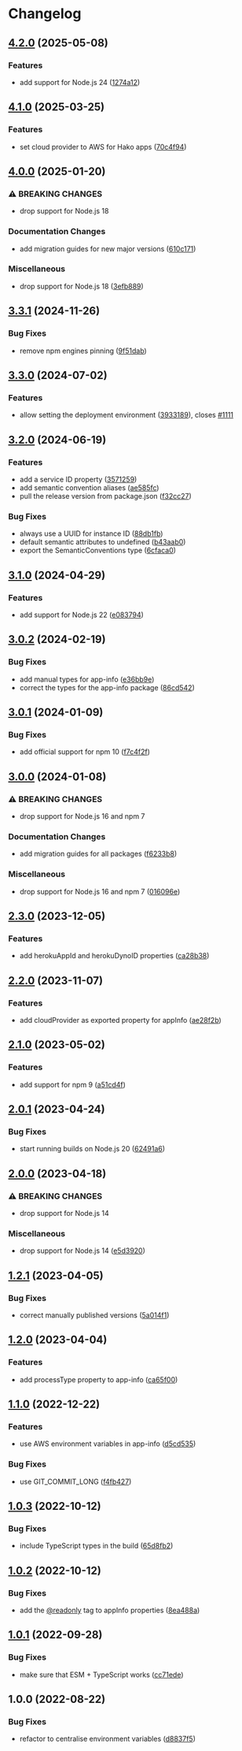 # Changelog

## [4.2.0](https://github.com/Financial-Times/dotcom-reliability-kit/compare/app-info-v4.1.0...app-info-v4.2.0) (2025-05-08)


### Features

* add support for Node.js 24 ([1274a12](https://github.com/Financial-Times/dotcom-reliability-kit/commit/1274a128049a49111fb59be8ca162ce213dcd539))

## [4.1.0](https://github.com/Financial-Times/dotcom-reliability-kit/compare/app-info-v4.0.0...app-info-v4.1.0) (2025-03-25)


### Features

* set cloud provider to AWS for Hako apps ([70c4f94](https://github.com/Financial-Times/dotcom-reliability-kit/commit/70c4f947f83361d02cf5b6728a78fbe6d2ec4659))

## [4.0.0](https://github.com/Financial-Times/dotcom-reliability-kit/compare/app-info-v3.3.1...app-info-v4.0.0) (2025-01-20)


### ⚠ BREAKING CHANGES

* drop support for Node.js 18

### Documentation Changes

* add migration guides for new major versions ([610c171](https://github.com/Financial-Times/dotcom-reliability-kit/commit/610c17189f0564051b793a0d590a6c9721b41a53))


### Miscellaneous

* drop support for Node.js 18 ([3efb889](https://github.com/Financial-Times/dotcom-reliability-kit/commit/3efb8896bc49424d3745753e0a57b06c6ede8165))

## [3.3.1](https://github.com/Financial-Times/dotcom-reliability-kit/compare/app-info-v3.3.0...app-info-v3.3.1) (2024-11-26)


### Bug Fixes

* remove npm engines pinning ([9f51dab](https://github.com/Financial-Times/dotcom-reliability-kit/commit/9f51dab7374e05431de236445c6706dbc1fd3172))

## [3.3.0](https://github.com/Financial-Times/dotcom-reliability-kit/compare/app-info-v3.2.0...app-info-v3.3.0) (2024-07-02)


### Features

* allow setting the deployment environment ([3933189](https://github.com/Financial-Times/dotcom-reliability-kit/commit/39331898a32241630720490e62c460d399d5e5c0)), closes [#1111](https://github.com/Financial-Times/dotcom-reliability-kit/issues/1111)

## [3.2.0](https://github.com/Financial-Times/dotcom-reliability-kit/compare/app-info-v3.1.0...app-info-v3.2.0) (2024-06-19)


### Features

* add a service ID property ([3571259](https://github.com/Financial-Times/dotcom-reliability-kit/commit/35712597c7bc0582c96d34b584ca4e0944e5b626))
* add semantic convention aliases ([ae585fc](https://github.com/Financial-Times/dotcom-reliability-kit/commit/ae585fc4ff164007a149a7f4224f4d9842e0af6d))
* pull the release version from package.json ([f32cc27](https://github.com/Financial-Times/dotcom-reliability-kit/commit/f32cc27c2eb65cdfd938ec3110fc763bebec18ef))


### Bug Fixes

* always use a UUID for instance ID ([88db1fb](https://github.com/Financial-Times/dotcom-reliability-kit/commit/88db1fb255a701536beac86d1d16211168724517))
* default semantic attributes to undefined ([b43aab0](https://github.com/Financial-Times/dotcom-reliability-kit/commit/b43aab043c1db4dbac27397f435525ccfa22bb49))
* export the SemanticConventions type ([6cfaca0](https://github.com/Financial-Times/dotcom-reliability-kit/commit/6cfaca0edbf023d4577377ad59cbe908c7ae7e27))

## [3.1.0](https://github.com/Financial-Times/dotcom-reliability-kit/compare/app-info-v3.0.2...app-info-v3.1.0) (2024-04-29)


### Features

* add support for Node.js 22 ([e083794](https://github.com/Financial-Times/dotcom-reliability-kit/commit/e083794c2b4901a055de9fce483bcbab03b8e522))

## [3.0.2](https://github.com/Financial-Times/dotcom-reliability-kit/compare/app-info-v3.0.1...app-info-v3.0.2) (2024-02-19)


### Bug Fixes

* add manual types for app-info ([e36bb9e](https://github.com/Financial-Times/dotcom-reliability-kit/commit/e36bb9ee20e7a75c5301bfcceb15018242caaaf4))
* correct the types for the app-info package ([86cd542](https://github.com/Financial-Times/dotcom-reliability-kit/commit/86cd54280fdfa3482a1ca81a5474301714031f63))

## [3.0.1](https://github.com/Financial-Times/dotcom-reliability-kit/compare/app-info-v3.0.0...app-info-v3.0.1) (2024-01-09)


### Bug Fixes

* add official support for npm 10 ([f7c4f2f](https://github.com/Financial-Times/dotcom-reliability-kit/commit/f7c4f2f4c9358389be7bbcbd3609081eec2246b5))

## [3.0.0](https://github.com/Financial-Times/dotcom-reliability-kit/compare/app-info-v2.3.0...app-info-v3.0.0) (2024-01-08)


### ⚠ BREAKING CHANGES

* drop support for Node.js 16 and npm 7

### Documentation Changes

* add migration guides for all packages ([f6233b8](https://github.com/Financial-Times/dotcom-reliability-kit/commit/f6233b8ac802a32cad321e43b63420fe6fd979c0))


### Miscellaneous

* drop support for Node.js 16 and npm 7 ([016096e](https://github.com/Financial-Times/dotcom-reliability-kit/commit/016096eab022fa426159ec649a4e32c24eedd568))

## [2.3.0](https://github.com/Financial-Times/dotcom-reliability-kit/compare/app-info-v2.2.0...app-info-v2.3.0) (2023-12-05)


### Features

* add herokuAppId and herokuDynoID properties ([ca28b38](https://github.com/Financial-Times/dotcom-reliability-kit/commit/ca28b38425cfc951c2641702f4982a9d9c4c9e12))

## [2.2.0](https://github.com/Financial-Times/dotcom-reliability-kit/compare/app-info-v2.1.0...app-info-v2.2.0) (2023-11-07)


### Features

* add cloudProvider as exported property for appInfo ([ae28f2b](https://github.com/Financial-Times/dotcom-reliability-kit/commit/ae28f2bcb5c364c9eb82a5ac0fbad6dc17a65806))

## [2.1.0](https://github.com/Financial-Times/dotcom-reliability-kit/compare/app-info-v2.0.1...app-info-v2.1.0) (2023-05-02)


### Features

* add support for npm 9 ([a51cd4f](https://github.com/Financial-Times/dotcom-reliability-kit/commit/a51cd4fa717c4ec8b5057be694dc99d5459df7db))

## [2.0.1](https://github.com/Financial-Times/dotcom-reliability-kit/compare/app-info-v2.0.0...app-info-v2.0.1) (2023-04-24)


### Bug Fixes

* start running builds on Node.js 20 ([62491a6](https://github.com/Financial-Times/dotcom-reliability-kit/commit/62491a60b07dfd044a90bb4adeece33c6be00c20))

## [2.0.0](https://github.com/Financial-Times/dotcom-reliability-kit/compare/app-info-v1.2.1...app-info-v2.0.0) (2023-04-18)


### ⚠ BREAKING CHANGES

* drop support for Node.js 14

### Miscellaneous

* drop support for Node.js 14 ([e5d3920](https://github.com/Financial-Times/dotcom-reliability-kit/commit/e5d392023e23b105049d8b09403b3db7699a37a1))

## [1.2.1](https://github.com/Financial-Times/dotcom-reliability-kit/compare/app-info-v1.2.0...app-info-v1.2.1) (2023-04-05)


### Bug Fixes

* correct manually published versions ([5a014f1](https://github.com/Financial-Times/dotcom-reliability-kit/commit/5a014f1b0b6b6ad741253d1215b630d418a196eb))

## [1.2.0](https://github.com/Financial-Times/dotcom-reliability-kit/compare/app-info-v1.1.0...app-info-v1.2.0) (2023-04-04)


### Features

* add processType property to app-info ([ca65f00](https://github.com/Financial-Times/dotcom-reliability-kit/commit/ca65f00f3ae7173899989d6a178233fe9996182f))

## [1.1.0](https://github.com/Financial-Times/dotcom-reliability-kit/compare/app-info-v1.0.3...app-info-v1.1.0) (2022-12-22)


### Features

* use AWS environment variables in app-info ([d5cd535](https://github.com/Financial-Times/dotcom-reliability-kit/commit/d5cd535cdf678366ec885f99d33e01b6268db4b2))


### Bug Fixes

* use GIT_COMMIT_LONG ([f4fb427](https://github.com/Financial-Times/dotcom-reliability-kit/commit/f4fb427b50302ae6d25b800d9688a4c6013f5752))

## [1.0.3](https://github.com/Financial-Times/dotcom-reliability-kit/compare/app-info-v1.0.2...app-info-v1.0.3) (2022-10-12)


### Bug Fixes

* include TypeScript types in the build ([65d8fb2](https://github.com/Financial-Times/dotcom-reliability-kit/commit/65d8fb29f0a4e469a2d766ae2f92a67b221c1436))

## [1.0.2](https://github.com/Financial-Times/dotcom-reliability-kit/compare/app-info-v1.0.1...app-info-v1.0.2) (2022-10-12)


### Bug Fixes

* add the [@readonly](https://github.com/readonly) tag to appInfo properties ([8ea488a](https://github.com/Financial-Times/dotcom-reliability-kit/commit/8ea488afa3e8a6a5e9c78adc194e1b226409d6f1))

## [1.0.1](https://github.com/Financial-Times/dotcom-reliability-kit/compare/app-info-v1.0.0...app-info-v1.0.1) (2022-09-28)


### Bug Fixes

* make sure that ESM + TypeScript works ([cc71ede](https://github.com/Financial-Times/dotcom-reliability-kit/commit/cc71eded6475d73b05771603df0946258600f50e))

## 1.0.0 (2022-08-22)


### Bug Fixes

* refactor to centralise environment variables ([d8837f5](https://github.com/Financial-Times/dotcom-reliability-kit/commit/d8837f57289266438f9e23e3adbaf60a0018bb08))
